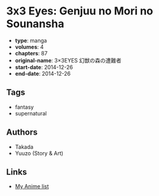 # 3x3 Eyes: Genjuu no Mori no Sounansha

-   **type**: manga
-   **volumes**: 4
-   **chapters**: 87
-   **original-name**: 3×3EYES 幻獣の森の遭難者
-   **start-date**: 2014-12-26
-   **end-date**: 2014-12-26

## Tags

-   fantasy
-   supernatural

## Authors

-   Takada
-   Yuuzo (Story & Art)

## Links

-   [My Anime list](https://myanimelist.net/manga/83409/3x3_Eyes__Genjuu_no_Mori_no_Sounansha)

